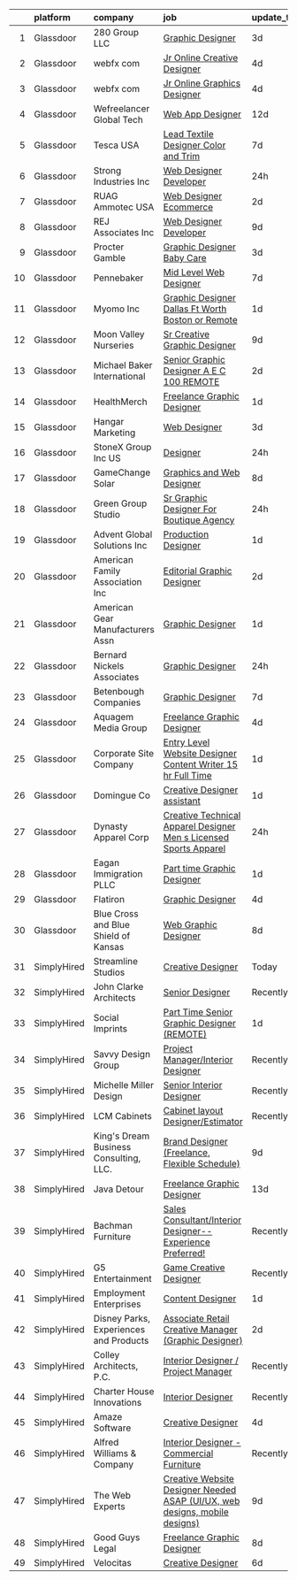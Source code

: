 

|    | platform    | company                                | job                                                                                                                                                                                                                                                                                                                                                                                                                                                                                                                                                                                                                                                                                                                                                                                                                                                                                                                                                     | update_time   | location             |
|---:|:------------|:---------------------------------------|:--------------------------------------------------------------------------------------------------------------------------------------------------------------------------------------------------------------------------------------------------------------------------------------------------------------------------------------------------------------------------------------------------------------------------------------------------------------------------------------------------------------------------------------------------------------------------------------------------------------------------------------------------------------------------------------------------------------------------------------------------------------------------------------------------------------------------------------------------------------------------------------------------------------------------------------------------------|:--------------|:---------------------|
|  1 | Glassdoor   | 280 Group LLC                          | [Graphic Designer](https://www.glassdoor.com/partner/jobListing.htm?pos=115&ao=1110586&s=58&guid=0000018205c39f8daa9147b6ef386b86&src=GD_JOB_AD&t=SR&vt=w&ea=1&cs=1_827c38fd&cb=1657954083150&jobListingId=1008000486432&cpc=AC285F3A3ECA6BB0&jrtk=3-0-1g82s77uoi9ho801-1g82s77v6imbe800-8e0ca34653e8e05b--6NYlbfkN0A96WIVUs5SSd1e5sdPWOjBiMJz3fk-GTbl_X95fEr7N7_O7gG7yYqATSY5E6jF4LOAu-d1G5vqmQK5-aVG4tOej9c_eEuMuqH8C1GeeNW2KtJSJ31b6MoFFw5KM710vWFGSjvXW7I3OG-OwT4mnPnLIfvWCjlnumDR2ayBGhUSESBLxX0cWl5Bz0cpK3t8G0UGLbCDOgUVa0lR1KJEDctfbjs1fTQINtGOW0V3CLgnzg6ogdSQQhjYzODrOUhXbfflumtSta1LetdDqQoW4OWoXSRWjRjrA-ZhCLqeyfcIU3dLE-2gYvV7QuRfR4OCRDNQef3umlfjPZpN-rII1j_CB80VQwGiepslxzM7nWyCqaEd6VzLtpIFcvctEjm-upGizeh7Sly0FOOAIKR22toBRlHmoXnNaSC-KrcigeM0OKS9LVkjr3LcVPNVVtiwFN6nXZyfN_NUQubjvSRErh2H6VTErerKoCMuhrT6YAcuzSG9Qn4UNxh8SJFIS35w324%3D)                                                                                               | 3d            | Remote               |
|  2 | Glassdoor   | webfx com                              | [Jr  Online Creative Designer](https://www.glassdoor.com/partner/jobListing.htm?pos=101&ao=1110586&s=58&guid=0000018205c39f8daa9147b6ef386b86&src=GD_JOB_AD&t=SR&vt=w&ea=1&cs=1_19c3882a&cb=1657954083145&jobListingId=1007998523752&cpc=496C5EE6B32F83EE&jrtk=3-0-1g82s77uoi9ho801-1g82s77v6imbe800-e3a07e991e3ec309--6NYlbfkN0AA3uNcJ0aeXBAdVd1dUlJvZjHaUXbbC2QUFGJChoFW7xEU327m6es56oflZv-QfBizUJg4GGt5ywcxHip9vEFmnpvEvc6sXWg7ijt1_lVPhx0CSekweNqP21eod5xNQSR5Fy2hfkrfXdJbI2o6SRZK7DOllkYUDO-mEILuesP9HP5zjy-6AZOLt2uK8ykhXyq1gTTd6wznmnkOiIRJd_ZZzfxzDj6-jT7K3GqxnLS6LzeegJn2e1tXPQiGUMoZxVP7ZJAry9u73B8sTC_OIunD9ihCwc9jmV7ApHn_zVP77JF13TfGBkKxfK0NPpPKaeW4I4Cr3Ikzah793zPUeg9WZmEkqOPfUTJIMkDEacAiJxkznaS5UvbUkCCeFQ4DEe8idG8DrBh8zFKogY-eZdbzrFuWeCbFVr0wkvzvlsMfBSW8e0tq6g8QZRZ6Ouhnk_oAING-fmEqLJEUE7FXQxdhz6cYg50VkBN3DuylUdhgonj6f3-S6q6_H8IR0QdEBnVuBGBCPeG_QtZ6R-A3TKg65B8s2gkVxMmyhHVK6PtD9CZrqCu1_BKgvkb1tL9Y0MU%3D)                   | 4d            | Harrisburg, PA       |
|  3 | Glassdoor   | webfx com                              | [Jr  Online Graphics Designer](https://www.glassdoor.com/partner/jobListing.htm?pos=105&ao=1110586&s=58&guid=0000018205c39f8daa9147b6ef386b86&src=GD_JOB_AD&t=SR&vt=w&ea=1&cs=1_1cae3120&cb=1657954083146&jobListingId=1007998523717&cpc=8E078B77C4668316&jrtk=3-0-1g82s77uoi9ho801-1g82s77v6imbe800-0814fcec81fa4ea1--6NYlbfkN0AA3uNcJ0aeXBAdVd1dUlJvZjHaUXbbC2QUFGJChoFW7xEU327m6es5fnmO4XFfQsEu0t33VvESdO8PaW8SAy26Pndec7TLQ0Xpn4lGQ1vX3YGcQutr7TKeJAkCB5X3vytUXP8x_-f9hEaRnBL523v01wQ2XPa7v4VBJvjftgSNU2DwBtazpZhOR3XG4_W4jVcCJaYOKyn7pwcibTlDoHHmbGGZUh_C9XyX2Ox5WATI_356xvdF4gvBYQH9PvmqdxY-CunJQ5ImDwTEw_TE7Bc_DrkUMHfD5VuafPbULLRkV_Q4hdaVEqOVllOGBNCzLM0NiiAo5T11qAWNdyJ0Gethw0AbXJPwFLQbo6fOaWT5jM1xUaENGJscPi-OLZteBPl0B9vrHSdBO8NLbLb8DlboWPr7y5cZTNT9-c_aLJwXaQkAldagvvNafN-GePq3RfNKrGRPKPDbTSXquH4jJ1M1J3ThfActMtGHrqo2249fSEaEI_Mzsx3KZjK19u0x_iGMf9gDzWrWPm6UKHO86OWAkiPZVZxJ5NiOQ-vGmJex33Wy2lBs29kPMPF2YZ2UeUT_V8C4Yt87gzCijDhbV3Mf) | 4d            | Harrisburg, PA       |
|  4 | Glassdoor   | Wefreelancer Global Tech               | [Web   App Designer](https://www.glassdoor.com/partner/jobListing.htm?pos=106&ao=1110586&s=58&guid=0000018205c39f8daa9147b6ef386b86&src=GD_JOB_AD&t=SR&vt=w&ea=1&cs=1_c19aab8b&cb=1657954083146&jobListingId=1007980533562&cpc=B42C42E9FBA82E78&jrtk=3-0-1g82s77uoi9ho801-1g82s77v6imbe800-33243a00776a36d6--6NYlbfkN0DsBOlmEAMqZtav1V1WKZO3RUElpafjggtWvxyDQ3xFSi-VzB5KdbXi00XozCPPZlE9w161gQzwwKzmw03-iVSWCDUOySNRafoAxFejezVHq8Ub6kwWgiSAM1E2WBWtnusNIP1sS2ufL3XYo1FZlZQWD8Cx0T97VEJGD7lwdy0bO7U6-WrWvJeUDBSD22uK42sD9edar9a6oAXUl0qtzGz2RJN5GkhDIQ_gz73SvHpRYqSUfKYWHr5nFw06Pi4xm4isgpRbL5MxCQUpDB1fsmb6AyyLhyZ9ZZs0OAKetBMjDLWRYxVAgpO7cG2Cvv-ei3fGTJPN3zryxSw86DQRitmX4Yvb7H7qaMJNWEEZIgbRJ7CB0f-TjlzXC26RzJ8NfcjoZlDd51Zy3qScTFTLkHz_kfPcs86poxEmo28-Rpwp74s-2sOjePSdz65ANtfDOycVUKdNJifyVfyhaXcgd7Qp-ROmWGpoleF7FtbFTrV0p6WZFxXvENwU9Bpp6BdDhDg%3D)                                                                                             | 12d           | Boca Raton, FL       |
|  5 | Glassdoor   | Tesca USA                              | [Lead Textile Designer  Color and Trim ](https://www.glassdoor.com/partner/jobListing.htm?pos=123&ao=1110586&s=58&guid=0000018205c39f8daa9147b6ef386b86&src=GD_JOB_AD&t=SR&vt=w&ea=1&cs=1_34a422c7&cb=1657954083150&jobListingId=1007992912128&cpc=BA15C3E50D27FFE8&jrtk=3-0-1g82s77uoi9ho801-1g82s77v6imbe800-da6c92eed3fa692a--6NYlbfkN0BK9GXDcakwdiqmeo8o-2GvkYnmPkq7xevAHdeF_847qkpPJo8-WyfG_zt1KMB_vnz6CIqfMNCm431vNveTLGP4acbnmSQIHNk-A_0ET0F2lF_Nt_iySGPRTEsRFCQ6gxnZA6gH-kn_2mwCCsPGoMxDXRnRrm72IocYhzRxGx4HACx_nvHU6iyMfuUjDGSYJrx8EP_OXtNhJIUJrBWe-Lq3vmWk50t7szd57nVQan3-dQVGnh5O0Fx9LnISGPI2NZ3UcNKGh3nPis0T89T8qXKKtxx9yPja_iL7u0r-ORGXODZZQMQrxRMuzYr7CcKqe-6P_EoxKRfHxahA0ck0gSrITpZWIXcEtzm0_dzm5dAZBDkMQLs9PpuiMfPTN1fw7ir_3xhG2CV_ID0U4iEF6YC4iqbCDq9XYipILi8C8Ghl-OkTWY7F8-lfySltURHvc25sSHK4ELMTpTvcEUFwqdDrDx1zV0JTQcpzwiE3v0rkUg%3D%3D)                                                                                           | 7d            | Rochester Hills, MI  |
|  6 | Glassdoor   | Strong Industries Inc                  | [Web Designer Developer](https://www.glassdoor.com/partner/jobListing.htm?pos=119&ao=1110586&s=58&guid=0000018205c39f8daa9147b6ef386b86&src=GD_JOB_AD&t=SR&vt=w&ea=1&cs=1_1d1ac861&cb=1657954083150&jobListingId=1008007901691&cpc=21001CD36CB5FE0E&jrtk=3-0-1g82s77uoi9ho801-1g82s77v6imbe800-4f92cc2faa6ace89--6NYlbfkN0AaAh-T7aBUNEyWZAMeJioHp9n-56TjfRd1exjU7yaUmSUR1AdsK2zYMyM_gote3a86ng6VCn9OTRgQq_1npgN3lEIkYsJV1g4yzIIkNfoHc4UJx4kgA4USL7bhSlncZJiBMvSZNphLigjGG9un9xYqaG7bYb_YkKSKPKm8cRkI9FKZOaab3Dk2NV5uVybuhUk5Nsd0NhSV6QzrgWAG37-SIYZzKEWpujzbzw7RYrfyR969MxSzGQgdeFH-hPfbfgY1mmGyupaI8pXwuw4W-NeWP3D-gtBmgVPa9Vq5HlZA3yCZjqWDuuIjZFGMygNGXvfw2r_2-3CAZ1aHeqKhdVUe6nh8l_DFqqzZY7u-SJVXv2cc-9TubvPamvEf64FDOTcySQGxFu2Sr7jCYQDtUAVYzc-qgicp8_mWwCOzLSem7lxucYycu72z-ygxq1iAuihRnqLnn-Jiq8grM-JDjqwXxS36XWSCvKdDBeWgOdY6bkGIfR9upV-_T7pRPTGeq92xaXydpUKjKw%3D%3D)                                                                           | 24h           | Northumberland, PA   |
|  7 | Glassdoor   | RUAG Ammotec USA                       | [Web Designer Ecommerce](https://www.glassdoor.com/partner/jobListing.htm?pos=110&ao=1110586&s=58&guid=0000018205c39f8daa9147b6ef386b86&src=GD_JOB_AD&t=SR&vt=w&ea=1&cs=1_f7bd1829&cb=1657954083148&jobListingId=1008002651557&cpc=41F4513DE90102B9&jrtk=3-0-1g82s77uoi9ho801-1g82s77v6imbe800-01d9f1ea41282b64--6NYlbfkN0DukAwDndutArnS8OT3znlJ-TW2KpK_7rZjO0LfXc6UVNm4ZqwCg7K14uWqL3E5fFowBU04mek399JTFlBWkYIBr5xrBij-_k7suzRmvHZBEdhDwBNvGI4DdmArLHvz17sRNH1lDatzOzjCcoGv0Kw5218OxSxWMpJr8qtiNpnDEz6cWqZ67RW3t5u_atGzAXMywA-ZEBd1UfsrKYYyRMLy9QFiCIND4tETBKOxvhjuatelBQGBX5u3KGr7bZCH30TKj4Np4ZRgiCW7uzkztXphCXswKISUogXjgYisNkZhVbQKDLQLr_8TiuCfuEO3WWTryzyn_zFqKPbjiAHNXKz4sLQi-TtF7HmWtFcyU7yR3EbGovf7_XYptQ5L2Ba-_XKf1kk0WpBA6VM9RMetgu7ERS-bOfIG32DP8uM1m1h1NCc2l0puFyLBoOmnz3AfmzXGoN_0RfB1Q2D2VPQYVTXUAEvQDtxARtNWNd_2E3b3fkym0VP0CAtsTRMCIRIiUMz1sdPA9gh5eg%3D%3D)                                                                           | 2d            | Savannah, GA         |
|  8 | Glassdoor   | REJ   Associates  Inc                  | [Web Designer Developer](https://www.glassdoor.com/partner/jobListing.htm?pos=107&ao=1110586&s=58&guid=0000018205c39f8daa9147b6ef386b86&src=GD_JOB_AD&t=SR&vt=w&ea=1&cs=1_eb1ca413&cb=1657954083147&jobListingId=1007988000128&cpc=88825F42635DFB7C&jrtk=3-0-1g82s77uoi9ho801-1g82s77v6imbe800-052e4508faa82851--6NYlbfkN0AF_bfm7gzr-f4HtFIOaurJ6VoJjpjfwwjpbPTStdJTja__rm5RFnvmIqP4IgP5Pe_UU-mMrW9psE_3WYuQ8Ej17TjZ_ZnA4Ef1kqQtaP5Yhw0aYQ7OXMBUsZ5R6ikwFO_ZxKqfT8jnjqHckvi7M8tWk6QVmuJpZbrDpHBnb4jmRTPIj_Jz4SB2BrQw7CZHbPj3XRpARFDEnpfHKaQKqYxllPo-VHVVJ8OaT5WogOUavCXShY9fLgTmuhRK-gCeEx_Y4ND4QjgQkMkrD2hZsVD_v72M8on7UzR_5YLN95hr-5g-rMP5rCbKOB92gSjVXFSo3wp_ET39fncXr3x_OE1NAepWGOuFBOGYr-EzNM7C7TsVR3ZIWzb5HL-roz6Hfsh43hYofiyOdJm7hLeru8QoSRvFRIlCJfmTT96iVprgqc7jufkayEVTqsshrXL42CqvskPA_2VLKXVoVRpCm2wlUBTD1X_eDGoYql32v4IvumaAJeWfUG5piFsHSpXB20c%3D)                                                                                         | 9d            | Fort Meade, MD       |
|  9 | Glassdoor   | Procter   Gamble                       | [Graphic Designer   Baby Care](https://www.glassdoor.com/partner/jobListing.htm?pos=129&ao=1110586&s=58&guid=0000018205c39f8daa9147b6ef386b86&src=GD_JOB_AD&t=SR&vt=w&cs=1_11434065&cb=1657954083151&jobListingId=1007999872401&cpc=18C9CE28155C17C5&jrtk=3-0-1g82s77uoi9ho801-1g82s77v6imbe800-5f90544a953fee94--6NYlbfkN0B33zOFN8GLzgQsRxgvJtNYlcIUZ-r8_DOeeUSief12Qz55-o9dfT9UdE9sGCjMKqC_S2hf9v2i5E1YDgbxkLYuCwXFQpFHZDuULismFLY1BMfCMd-GYSNomb5Chz8T6iLNjj44dnBnObwwxx_WtCP97GMRLrbWct0Dzg9BRf2byaGzK27W9qZHKUtvkcwBscyXqzu6RJ7zkoEXosGJ6lUSWMjLx1CJBcjwJPA3qFs3SSdklj-8TNdpr42mhScZAAGsIlUW-QbSbFjPJYMRdBEHHjK6OuzJtoANwJv_4DB2kC1nG8CQaYZeFrFg8mlAEdFEzchCsIHGI6Ia9FT-4XbR5dX4bG147NGW5h_JlxLGG7x52ltJ4SGbwj5HC6bK3y6kkAElYhTUq4Swt_Gqn7DTlQHSWf0fGeb0VxFIgwDNqAaMVVJf56yr7pMSKdZ7-1M6qKrWWVV3N5eFqx0EQOulKKh8-RAGDcmsgW-jRXeXqUJPFPhu7WVRQ70s2uagi4-jiHzSegNvCQUNYslq4sjg82sWEiozmU8M9IbiTHmLaQ%3D%3D)                                          | 3d            | Cincinnati, OH       |
| 10 | Glassdoor   | Pennebaker                             | [Mid Level Web Designer](https://www.glassdoor.com/partner/jobListing.htm?pos=124&ao=1110586&s=58&guid=0000018205c39f8daa9147b6ef386b86&src=GD_JOB_AD&t=SR&vt=w&ea=1&cs=1_5f143d99&cb=1657954083150&jobListingId=1007992914380&cpc=C4A69CCDBB3B9599&jrtk=3-0-1g82s77uoi9ho801-1g82s77v6imbe800-09f7b357db24a266--6NYlbfkN0BqUN6ztqptJ5eG394UO-ZfSRZGZkbpPm3u73UixmBvBI1Y1JxWCCSi4WD6T2NB-2gugfCPeo8ZQOUqAEtz66ZCnIC6U5F0XJKr1Jox5VrclONP9b6iMFBTOy58yKslxi4PmsPGdNOFX2yyjFl7ZGxSjiZNk-UbmLbgopj7iYK_0fPO0KhQH2T9X9_seLYZZxRHO_C1cBurMs8CEOQVK15XN7jB9-EUcuovReJfu5P-x7HTLIiMc18npzNHvbnkv8gNpaEtwbGYppQVNlQWyjsCmSED0jUkcMatb7m5TU4WLJCp-NOhEW2WVp_ztWnvYJ9X0i3iyDPD7jn2fj09xnggwd2FVn232eZMXDe5nzBUoArTaK7q8VcXniQO9Z8jzfDkyXa1H6STdo5p8r1PX2G3ULgOLYpwcNdx-ixUuh5sDOrIQTtiV2Qjw-cf4T30ar86L3xBUAVfARaaiyRN8CfEHGQq518MdIZ4XotPRF8K8MVXHJyua6p7)                                                                                                       | 7d            | Remote               |
| 11 | Glassdoor   | Myomo  Inc                             | [Graphic Designer   Dallas Ft Worth  Boston  or Remote](https://www.glassdoor.com/partner/jobListing.htm?pos=118&ao=1110586&s=58&guid=0000018205c39f8daa9147b6ef386b86&src=GD_JOB_AD&t=SR&vt=w&ea=1&cs=1_a82f6bf6&cb=1657954083150&jobListingId=1008005454851&cpc=ACAF1607C5C1E404&jrtk=3-0-1g82s77uoi9ho801-1g82s77v6imbe800-983e01802808c1eb--6NYlbfkN0DLpEccmgxn7yAIA1NLQdtOZWhQNSCsTyPjBFcOKIxK-lsLcWVfFK1KO99ZsibNpQR7ehHrFv0-0J-oj91QnAitdhELxe1rHRhbkGkPJgKTIFMaUqFwTyhGO8XKuyA-3jxHsCu_f7t2nLuGZZTIOIjhavVXZdcZhxsqFmJqHDzyO2SxqIrUMfWj2lxXMPHMqfG8FfUxJUfN6hoyl7SF_N7DKNTdJBehiiG2cDYX2mgMgjtDJS2hxwXFWNDCPX0mAmz-0MhVyztgB9o1ClIK-n45EavvDQHq7gQRZ7dKwkPuQJlIoGG7POnhfoSwlw089dDGzqrmjDVVLjaiNryJXlUkfKQN6tVRnQ0qBEBqr1cld_7YtLITwAB246VPH55AuivABVcrHBOumnnFiUMPclYZ94KBWNEqmUPDqjM32VQnr6mY8JeopPCSezraq30ACkxYjDCBTFzK8XhODnY1a-PhBcfn0jYc4roW1MFXlh79WXht3s5Rba9b4W6BznYAQY34oPgNx-Xurw%3D%3D)                                            | 1d            | United States        |
| 12 | Glassdoor   | Moon Valley Nurseries                  | [Sr  Creative Graphic Designer](https://www.glassdoor.com/partner/jobListing.htm?pos=104&ao=1110586&s=58&guid=0000018205c39f8daa9147b6ef386b86&src=GD_JOB_AD&t=SR&vt=w&ea=1&cs=1_553cc4be&cb=1657954083145&jobListingId=1007987586374&cpc=235F38378B0CF412&jrtk=3-0-1g82s77uoi9ho801-1g82s77v6imbe800-2dc8b1d91e759f31--6NYlbfkN0CtYVjMIh5haAAiJ9gOyIueHAJ7ifDipeAmUsIwS91L00T9yPHEV-4ryS8uDvFbiFhYj1v6lxMLSY7PZOCO0MrMz3iTwxexNbaphAbaDXZO5fHYbEtv-UGMBItqODB3n2k7RaCx5Nql62VwAXgZsj7B0aB8z1MnQ4WQwzOwrYBW7dNPiIRuztUGl9bTwUvOQuLSKoz84Jgp5fNW9xrlXGg212AeGWiqOswtkvX53KcokdHZS4tzB_SJ0o_DnVWZ5M9f74-cKRUo9mKURLbfj0A_yFITyA40Q4e9P3qNo9mc1joGDXN6mYg1R5-BUWTwnCpP-8oocbXEnrHXLmEp_mAV0p98akYE6Ib0erT7She0Oc_qqeGsam2XaZyV6gzxu1QBKAHgEt2jgmq_VYz5Mzus8pPK5UsfBzsbM2nNVOFpHJhIg66odFf8u6OmL4Rgt0JxMrVXNeCy8BHq_0kwmE9W-aMM_OeeB7FRdZ-7sDnupjQMIknd8HHtp5dnuZY-_3gMBjOAQYv3m6_ZmjUbaChT)                                                                | 9d            | Scottsdale, AZ       |
| 13 | Glassdoor   | Michael Baker International            | [Senior Graphic Designer   A E C   100  REMOTE](https://www.glassdoor.com/partner/jobListing.htm?pos=109&ao=1110586&s=58&guid=0000018205c39f8daa9147b6ef386b86&src=GD_JOB_AD&t=SR&vt=w&cs=1_8b9f085b&cb=1657954083147&jobListingId=1008003647290&cpc=444700D72F2ECBCE&jrtk=3-0-1g82s77uoi9ho801-1g82s77v6imbe800-fe1c8db2364e4908--6NYlbfkN0Bw6-PCJRpRXGAWvRKjRGO12LLkIPLF8Mel29qcmNmjc051Zg1Fu4MVlztxQQQgvSO0mu882ydATROMRq3nK6p594UDNxCN2h3MVWR62BZ1eKVqsk8te5xY6a_fqJprPSnWNCe80mmwmlxLAE5fLxpkG5L1f4qFXUWS4f86M4Q0prx84fk_myUugJ4I6xLog3qamXf_aHkpXYqsWwjn_aDdUhKo6TRUQSav5iejudwGhuDmQz3JIbEDYtXPJaWFZ9NQI-d8WUFpl6PPVbImlXmX_sCsRkzxoBBeaWmBc1_i3YzwSNBgjhnbN9TwC7shK41XAcigLXV6OXhIiW__sLKKb7A9rEtXKpr8Y3ydS-8q5Uon8G0YWcV-Xgrhtj49udft_FYY7hJDfdQJlup2SFAC19I1GkrT4M0sK1NOqVC0aXsYLKqFLc5M292cc22ZKQTHYAHNkIDmEkL3WImQJaDK_WJMPtkZ662WjsHve3ZbjSOSBPFYfBGsaXu3cDeHPWdqMJpIAORbDS7cAcW1Vvf1)                                                     | 2d            | Los Angeles, CA      |
| 14 | Glassdoor   | HealthMerch                            | [Freelance Graphic Designer](https://www.glassdoor.com/partner/jobListing.htm?pos=125&ao=1110586&s=58&guid=0000018205c39f8daa9147b6ef386b86&src=GD_JOB_AD&t=SR&vt=w&ea=1&cs=1_6240439b&cb=1657954083150&jobListingId=1008005751463&cpc=B076152010A3B66C&jrtk=3-0-1g82s77uoi9ho801-1g82s77v6imbe800-d04551f9b2678583--6NYlbfkN0CJfBDSEeEc7eUnd5rVrn_aucFjVrvzgr_Il_-mepVEc-BLHCDOq-mgCmeFXAeYHsF02brgSvziQCU-GFCF8qBdIgZ04X2e8CQON-LG0-R62OPXwxprqx22bF7M5wxVJHq92As2CIT941S1gZZvlDWFP2MWM1HNHby7FZViwuXuOIwvH4DhgIfXsCY_sHGqok4aEbLJ6cTyOpRQ8Y_O5TyBPVS2v_Q3M881lGzlnqu98ubzR2bV2DCiuvIwTQ9oCzVyBbpY21GPObK-fqBoGgzByD_C-TQ52hnr9tiuQyncYyNo4Ln5LzbUNA9ORKQEruxTyfVPG6Y7W9Nv2pzEmcDVBwsUgbSVeZD1lGnA820c1wziU0J_7yxFJgF2PRDkIhW2rbofkoF4gVyjOHirHfHBexCfJ46gcv42gXW-w9mJtqE-jLl83bAXPBGB0k0RXv86OQTRE5Q1tHUsE4VkTOkN6LoU_pqfEwC80P03gZUB_gbKGP2Aa2ciMhRSwLngFm1KTTmSVh5nqQ%3D%3D)                                                                       | 1d            | Miami, FL            |
| 15 | Glassdoor   | Hangar Marketing                       | [Web Designer](https://www.glassdoor.com/partner/jobListing.htm?pos=120&ao=1110586&s=58&guid=0000018205c39f8daa9147b6ef386b86&src=GD_JOB_AD&t=SR&vt=w&ea=1&cs=1_b6d8dab2&cb=1657954083150&jobListingId=1008000529594&cpc=983919718F9DC6F6&jrtk=3-0-1g82s77uoi9ho801-1g82s77v6imbe800-2b536c54c4ef2d0f--6NYlbfkN0D5EoDI19pzLD_ZoAvoqM1-O9qeTV9KvYbDAr1-bMzVcZcpAIqXFAz3kPbsRewxLBBsDQ_d4wFTY-ULnWcFU11udSMRHafz9z25aDk0YGACLKgxgNK5k6c2iELbEoup8gQVG7MigJBn5Q2CNZiZVCrBiSO1r7YiF3TCEzFee_uAa7ovQZwkB47r-Xnh3qk8awdwdeTulUzhIN9VGobEH-pcPfqr2W0napFNnLaQYpI9N6eqJAhl4zVZWBWMQ85kHSs45ZVWLbl52E8MAk-2KHdRHLItbdSpoSEqc_xdTd22FWsH9gr6RBxO8UTX3gGy7YRu_Ks-GRtFic8v-eUAmWrxlQ9s1J3lJQicts2OJ8n9HodifZ8U7XCmDjSsu3H-evyvYhSEg0s0FvOPMlxXIJ65fBMR04aucniMSDCGNuQbyRkPy3lPbIh6XqwjZ6tvSPCC_FvBH_r4nibKXZ0S00vsiakmBdGu0EPoalgqPBXcKORq0vh6Vqib1OpIsDZg1S-34-DOgpiixw%3D%3D)                                                                                     | 3d            | Rexburg, ID          |
| 16 | Glassdoor   | StoneX Group Inc  US                   | [Designer](https://www.glassdoor.com/partner/jobListing.htm?pos=102&ao=1110586&s=58&guid=0000018205c39f8daa9147b6ef386b86&src=GD_JOB_AD&t=SR&vt=w&cs=1_2d6cc986&cb=1657954083144&jobListingId=1008007366621&cpc=4A43B94DDEA77FFA&jrtk=3-0-1g82s77uoi9ho801-1g82s77v6imbe800-4778e83600432297--6NYlbfkN0BqEd8mKcsxVSLwRidLi-ap7Ff7gFSDy4wIMcyIZERRBLJc4cm9vnSAREG_ITkUyw4gIWKx3so3sV3Y0LRcEcFoy-qx_bS4PxiriGBubHgJdB5tV-ra3STuRoZPKS-tofg6NxPSfU4Dmm6xPiBHgtHW1WBRojqP-VSjvwjf5BEKlz6PDbhnTLBmc8iIcuTA-kEJ_h9n2HHLLI9s3GqTveXW6vrz-TKzDUFpNkGKWJlwSHxOrWAFDT6leZOjrCfxGO_nqVaW2lkHcjFLZEkknCZ_a4e8vtJc5ncU0AssvliepkpdVpTCoAoZ6nphWfU9vLVgw-vHhZuLHK3NYvi8gPPZnMMRB2RnfPOJVjKX0oCdEkR9KKauDMPAmiHDZqAUD_MR3-GoWjMEvUgauZpnxvuySfUQSNgx-z7GhJKSrgnNC3zFwqaro2sUrC8dW17JeGD6ADnO0EWB8gKMvsffQcYKOW7awXtHRKQU0DflerZi-vm3gNhXP58NKW1yfbmzKL4djUf-EvOlE9c8lmXPC797SDYpF7ZVBCfK9sg6Kdf_IwYHLiEVWB4T)                                                          | 24h           | Chicago, IL          |
| 17 | Glassdoor   | GameChange Solar                       | [Graphics and Web Designer](https://www.glassdoor.com/partner/jobListing.htm?pos=111&ao=1110586&s=58&guid=0000018205c39f8daa9147b6ef386b86&src=GD_JOB_AD&t=SR&vt=w&ea=1&cs=1_5c1abcd4&cb=1657954083149&jobListingId=1007990681350&cpc=F0881FB4B112A732&jrtk=3-0-1g82s77uoi9ho801-1g82s77v6imbe800-9983406cb0643b9b--6NYlbfkN0BTJox9T0RVcWXuc37ehD2a8K-kNOhGNBPXZWuCpHBsPxvjSD4qteuyfH5Qka1XOM6JaHDnloMeA5z6pxA3S4uo25a8UKKa__uVKB--w-dMIsw2Py1B_WMidrSmhAR1ep7lbF-PaxbaWAhvssVfbB4ucwEMYiQeXBClOWCZmryXodMYxd2BS6C1SND2r89UYwAWQh2g0XUzo82akpExWoGNKEiWoP_YSHQ5qSthRzfclMzWgeLmCHlAYZYRtnuS_4P79qtX2bdUqYXtAucJVot0n3sq8okfasVesDWGRH6ltVZNsNxlQheL5uxO-SQk2FdMODdqMrH4ltbARSoYEBiiBvlMczfYseupRFA8vCDnoR08-gJa0wFuW7miVrgs2RILIF4ikqCljRiiOn0Z4foaF8ryyOvKqarEP3uSrDqo_LEw5zlu_PSTDznWZ9QBTeTos_7V2m5813YDCdzaCNn9VjUeIoTX7n5W-GEbzDQ1s361qxkzB-FMjnemZ8zMtxWck8Chv9eDQA%3D%3D)                                                                        | 8d            | Norwalk, CT          |
| 18 | Glassdoor   | Green Group Studio                     | [Sr  Graphic Designer For Boutique Agency](https://www.glassdoor.com/partner/jobListing.htm?pos=117&ao=1110586&s=58&guid=0000018205c39f8daa9147b6ef386b86&src=GD_JOB_AD&t=SR&vt=w&ea=1&cs=1_4438dee7&cb=1657954083150&jobListingId=1008008110673&cpc=BAB9AA3F436D8911&jrtk=3-0-1g82s77uoi9ho801-1g82s77v6imbe800-c667422f7bad1140--6NYlbfkN0BAn-qYV6DcxkqMoWPw6QtAfO03ZKaOhKTFmMTi6iELH5MNQzM3Ua1fm2pvrqlQzXEduxJrYbSb4ZJETfqTQN-X8ShVH9YtSURQnFaKC3QbuAhMIxKErALw3bXpTCvRugsifP9PGsZVNab31FwcMLYh_0STKcnNYLEzUL1nsTEz_Nl02M2reHSwj6KQBTsndNhPwZG51kEIhA88XQBYo264kukwhF1B-Zp7PybEmj47YLDssFVg56MVMgrTp5jENtQ80tikAKl31pX_i2b0X9KXHQVWCRX3bKOi_tsSvkHSsOdZGYxf-nl9fa3IHttbx8n2DHbkGfUxjMCmI3jgp0gh1Lk0GmLYCXDzV6O1sX5uCNxWGgkirvnNMf2FALm992qweKfONwZIhGuaDaSEW4Q_Tdyo6Pv2m4r_NZhqUoBHWAoXqhDs3xXE69cIUJ2FSAv-h1V1qMMjUONjUudESZD0CYfRSWrk7OQq4smCYkLQ-WsqYXoIcxFMgD6Jcrx9sEA%3D)                                                                       | 24h           | Remote               |
| 19 | Glassdoor   | Advent Global Solutions  Inc           | [Production Designer](https://www.glassdoor.com/partner/jobListing.htm?pos=116&ao=1110586&s=58&guid=0000018205c39f8daa9147b6ef386b86&src=GD_JOB_AD&t=SR&vt=w&ea=1&cs=1_c65b068d&cb=1657954083150&jobListingId=1008006055441&cpc=AC285F3A3ECA6BB0&jrtk=3-0-1g82s77uoi9ho801-1g82s77v6imbe800-61901665e7fa4d7c--6NYlbfkN0DIpdLJUpemWGeGK9aGkL8A97q7wooQJ2aAkTmG5zU8UI_WTracIWZHwrSN7ZMSmN6edLzs65ZGUUGmA5MQP4FEfG2vUYmBYXg1-9TaUFVVQvAxyCY1f3YU7tUtaLgSaxUeP4svd2V2Vnzm9jPH-oRcWZXd0wLP5S2KJ_ur2UV4PabBSgtGwrzVfDSm0S4A6ol2fgZu3mS98wIEsH3Qndb0xPY8PDpPWQBaVq6sLz7lo4A1e9LZCuflpr1ZeSAsNi-6jwdCTMh72dI0XASYeRQCh593nvANBphXholQfwnHO0XLmNrLI5MtG52UGn-3Rb-MZTsJkKT0f-meaOTe5IZUoitbGZxqJkueV0A5fxkWa1QhdxE9ASC_Xr59cgSvWvpeT1XvkL4AFOOGrg1NhksKzri4kokgATltgnnlqlAyejpofby6tXYglZjgwoNJa2VhVnnvRbsjn9VKqw3jNxwF3886zIOh_2InqvWHYNCZ6mY43e5B28vLeAJWWsHCh4U%3D)                                                                                            | 1d            | Austin, TX           |
| 20 | Glassdoor   | American Family Association  Inc       | [Editorial Graphic Designer](https://www.glassdoor.com/partner/jobListing.htm?pos=127&ao=1110586&s=58&guid=0000018205c39f8daa9147b6ef386b86&src=GD_JOB_AD&t=SR&vt=w&ea=1&cs=1_2ce42868&cb=1657954083151&jobListingId=1008002777196&cpc=1120CD366D53BFD9&jrtk=3-0-1g82s77uoi9ho801-1g82s77v6imbe800-95685df83a1c4b14--6NYlbfkN0D_KRozbKJx95I3LRYgbj09bqBDFeyQG4s8tCOB31p2DOShtuUacy9WMweZvEQrzGJ3lgdpPf4xbPKpWM8ZL63OESU4RNIWvmO32Davqhmw-bZIVAc4Ue3HDY5gBAFc8OyzgouVdVN9wbasWD-RsF0Ij_xGYd4gDxVfzrbkmPAkhJXWE51dCxxuzXZYCJPWruIeZPf_iLDXJLrOWmRKt8Z_2OQEphGlWkNERtklzLolIfHL9sgLCq_AyAZPYXE3zdpWigNrfQWOy259-UyFULaQegjMIYakzLc8tk1WQcIoq-yfA4vs4c2fhkiIU131Xxb3GWdHnpNz63OAIuEZWAIqoe-9AmSba858X6GfViqKZIV7nVLkgp-eYuLCtKr8TK3rar6JxZYfdXwidNTridDY2G02kj4WIrGHmtzeGeq4pzIq7WlDRTGv12sGJ8yebRDm4vPwv1ln2--EvKYeM3e9mAl2I-3hgD2WZm47EnMe9Eoq0Y2hPqgDLDuNatuIVUM%3D)                                                                                     | 2d            | Tupelo, MS           |
| 21 | Glassdoor   | American Gear Manufacturers Assn       | [Graphic Designer](https://www.glassdoor.com/partner/jobListing.htm?pos=128&ao=1110586&s=58&guid=0000018205c39f8daa9147b6ef386b86&src=GD_JOB_AD&t=SR&vt=w&ea=1&cs=1_c9fbf0b3&cb=1657954083151&jobListingId=1008005359415&cpc=1160948BCBA38B5B&jrtk=3-0-1g82s77uoi9ho801-1g82s77v6imbe800-7e6666bedbe5527c--6NYlbfkN0DygFkbP1ACuiISjZnzkUKSydmzg9lsGeqXrB9uXLChk-M-84XLu-9lR5mlF_wm4BK6apvpG4NfWBacdyZQmwXHqIb3Wkg56j81cCCn8INgHpM8xwAyyddPldruS3kpINmqve8fHhbvTEmfpMG-pw1MZ6ZNnQzqwIwOK98mOUSZ467RCn-N56cht-ukOPoHchuLJe9gzghYiQSOVvf9WPPRbQMHNcoAzS3vpl8I_BaBD5BohcSKD1fAUyybe4aye9aEuEwMPmheq1cMNlPS8WMXJWzt3jqP6BZtXVchL4B48Y2La5qsyZymY7PbdV3sxmkp7_t_7znTs2hgea4w7hukrHUvUspPoDgF7gDphU72gJoN_G93BnkwSGhZ7jYjEiIdi-lYaG5rUWc1rZ_HBTT7JeR2zJeRcAGxFtRhuPnW7-fDprLjf12W-JYwzmkbYgpyA0uFO77lqsUCyyH4-T1y29FcHg50YsH-Yy3fOxkLDcaN6iGUwh1P5wOU0Q2C_wk%3D)                                                                                               | 1d            | Remote               |
| 22 | Glassdoor   | Bernard Nickels   Associates           | [Graphic Designer](https://www.glassdoor.com/partner/jobListing.htm?pos=114&ao=1110586&s=58&guid=0000018205c39f8daa9147b6ef386b86&src=GD_JOB_AD&t=SR&vt=w&ea=1&cs=1_9fe25400&cb=1657954083150&jobListingId=1008008161271&cpc=D7FE8E303655E3F3&jrtk=3-0-1g82s77uoi9ho801-1g82s77v6imbe800-a848ce7cce9449e1--6NYlbfkN0DY4ns7LGz0AyX4ZDmQav3t8ufl4iDy8D_rpyyPiB1-Iv7k7LgAlUNmuR11q-c-XXS7egaK1HyYmWOLBJAFfS-xHlY3SPI8uGaiI6ngOIukZ_yfHFnjobUJDfJsAc9fLv8dDFq0-o_cyNWk_djYFIkrLed4mqnvk8-_p76j5yFavNW-KdIywFiQSR04DdsT90RwHwfEuK1yhmNrDzmSzFESfBP5ACekzUpB5w4ZOUFj9bVALIWpswTp0wLXvacPjRA_3B7n8Ef-AHa2R2TpVzbzhZR9uRK-TCfNHrj6DiJAPJ_jwt4tF-87B8jziPAyVJQxdw_Ixv5JDwRl2iXBoW6TQIwTsJXprc2RQMDv9HZ_zv1b9co54pfyKySx8dT419QQd_FuSUJVMe61CpEnr49TGkyBdTb4Pmh-bUv20M81IXH3Q7dLVpd2fOQ-ERscpKJoDqTd2QvqDGkXXK-cf5iCXmwTeAdfy4rn-edr1TYindg0jV-UyVYwq_mpHeUSCctv-cOvUx_q-QfuRjaQOd8v)                                                                             | 24h           | New York, NY         |
| 23 | Glassdoor   | Betenbough Companies                   | [Graphic Designer](https://www.glassdoor.com/partner/jobListing.htm?pos=108&ao=1110586&s=58&guid=0000018205c39f8daa9147b6ef386b86&src=GD_JOB_AD&t=SR&vt=w&cs=1_f48c0f7c&cb=1657954083147&jobListingId=1007993718321&cpc=90FB925E786A2860&jrtk=3-0-1g82s77uoi9ho801-1g82s77v6imbe800-c0447f408f5489b1--6NYlbfkN0CCbOqLFAkE17MDkfB5QkeK_R8bo7qf9dndHNr_grrY-KMTiTk0LkNwzmaETp4VsfDYr4M9oXVqXDBha2ikLMyjhVa4J5BdCwUeRBiCXdZajwJE44h2o8-zO6Ot2-oAjG_FBPzmFU_a2OmXjkFKRoL5cIFZedZk8-KcueEfLLepFKIbW0c4W-ylCRB51SDR_RzP2UHMmRoTMSylNt7dYmtWy8oDpNFoZB-TozM0fUpB0rcApqq62LYm81lSWM6tSiVjdoz7Bc0tGsXnd4lJNKHa3vnui35UKFoUx1MbC_16YNUWF7q-mgjZ0H8MFPhvYe7Ijz9FIDEx0kUuE3uOTvdQuM47yNd2Y4ZYvL-6D-8p1wjCQyzlsWuRYdDC0JymVKzKqzXqYiFeXhIx6rgHfenuTZBcuOZhPeZ5e2eP0vJ8rzVAcpGRH8LZ-02mzmhEhAs%3D)                                                                                                                                                                    | 7d            | Lubbock, TX          |
| 24 | Glassdoor   | Aquagem Media Group                    | [Freelance Graphic Designer](https://www.glassdoor.com/partner/jobListing.htm?pos=122&ao=1110586&s=58&guid=0000018205c39f8daa9147b6ef386b86&src=GD_JOB_AD&t=SR&vt=w&ea=1&cs=1_b5404d21&cb=1657954083150&jobListingId=1007997764191&cpc=8795CF9063CD573D&jrtk=3-0-1g82s77uoi9ho801-1g82s77v6imbe800-4d2ebfee1366db9c--6NYlbfkN0B77_YC1ejH0LARr0gp97391Yy-TxGeqGyDyozsWtoFq9ZzXKVwNAMSh-0H-d8B6y-JMNg478dgS_EFxLQkcC0AR7XcPLpj2GLpx5-vSU0lZW1E1EjVYHQ7_aX-_DxG2gjY-MmmjSMVqG21zx0Or1c9fsnWdtnAVM0BvkcaXuyhDiOkSGcRDg_6oGk-XpsOGOIukofNUMxCuoBUtQDR7VtRSu3Msf5M3bsi6zuSB7tbHonwMTUVxtNG1RKS66uqjrysZM-XIA785vTwwa5T23W8ES5V_FMDbNkmUfo9r0CtoeLi_yZfSn3zsfId2ardZVpMThnHEmnae5N4TNFcZrxbVL8b5HCjYDkcpzmV_-FRheCPHYQncEdeHCI01g6RjOUYKQxQ7UfJRpLF5I805ChrErX_4UJuXAw-TEzJ-wjqOymjymZeDU7sN2LpMqPLwIY1ZbKJ1WL66W0i_T9WWbDMfwKKKwoaztj0O0PYnucbqohKFCx25UbB0ycTJpicpqc%3D)                                                                                     | 4d            | Remote               |
| 25 | Glassdoor   | Corporate Site Company                 | [Entry Level Website Designer   Content Writer    15 hr Full Time](https://www.glassdoor.com/partner/jobListing.htm?pos=112&ao=1110586&s=58&guid=0000018205c39f8daa9147b6ef386b86&src=GD_JOB_AD&t=SR&vt=w&ea=1&cs=1_f5e9f1ef&cb=1657954083149&jobListingId=1008005422187&cpc=34670CD602BE5E55&jrtk=3-0-1g82s77uoi9ho801-1g82s77v6imbe800-92be9d51df5272a2--6NYlbfkN0AeP6dUjUDB9_ebEcF2hELKmsUMVtDnSXhyPsB9H9xn6zkZG4aBC3_DKnjOE0DM6m0CWW-J6CIcx2zvDGDz7nXs1Tn_i37ZopexDdKGPN1ViO--3Bhm06Wx-NkSSRGfiuHLb7OyN8xA9F3RlPGBbLSC3Gq4Z1pag-r5TSCaRllGy55U5amaOr8mWfTHrEao9SCTLjFI67yuJB23VHuVvuwkEUQBaY9AGoRmvtJG7ifaBqMb6QueGolccStSpbwG1RhjWZPCUvMlITJ1ZQmhrpvdqhnMuTEjlw0RVKmJKztW0hxCYJeFPLmRFaAGWWF3iG952wF_5ax7bzjGTYWhGOb_RxhdeBFzPVKdpq67f8PRDYztcw1V_UOOPW3j9nzzD4iOLd9JzwxQxtfSBP49ZNeF4HjxS53Av-i5BsWu8IxCzqTsUd0YGP6ET2XF-snAamPTEDMsMnPygtaF43EAv7QnoMHOA0RTNBdO86drZSkIeyT9XuZ0RAP6LEefAHZ49toqm-ImmMOCBg%3D%3D)                                 | 1d            | Raleigh, NC          |
| 26 | Glassdoor   | Domingue   Co                          | [Creative Designer assistant](https://www.glassdoor.com/partner/jobListing.htm?pos=113&ao=1110586&s=58&guid=0000018205c39f8daa9147b6ef386b86&src=GD_JOB_AD&t=SR&vt=w&ea=1&cs=1_23d217ed&cb=1657954083150&jobListingId=1008005881761&cpc=AF770993EC679D41&jrtk=3-0-1g82s77uoi9ho801-1g82s77v6imbe800-e736f112d72b0f08--6NYlbfkN0ATuzukLZvOA7Cxi5gGVTPK8s05ijijAIGQnHXs5Od0X0goQyMYXdNJaDpYGljXfCeBlkRhDPz_bDQ-WDEfr9ZvCchokrwwMR990jJf7u1a0Cpqxk57UTvwSDR943U2FNpcB_R1S8OhyvoSpLvQ2Dfwq_qymA11ZzDVF6mcFkdNthqWsoZysGeJfMEB36obGudHpbsuuPjjgiKwIXpjDQnk5IgBuv3TxdvntyGWoN_DWl2T8zQ0pv8sZXPWpugXFRjiUW0r144EN1kc7rG9uyLe7pv6CRi59msE0tNxJdRKYTCYPrLNZz-R6RqEfhZRNoe25I2tHpHk5Gz2GmzEpqfjdftufzD6vGsmXk_7DoyhKxzLFRr9jitBPDpKBVXHitbFI57kp359aW6KnOiStYBFQQbIbjocvin1E04_33Am2hW87Wce7SNDlafg7DOFlijjpMOetnPsyOeZv_dc8cQCLnE997BR-kd9J5RHGp9jQKSi3lD5aHcrsYzyIzPiJRc%3D)                                                                                    | 1d            | Houston, TX          |
| 27 | Glassdoor   | Dynasty Apparel Corp                   | [Creative Technical Apparel Designer  Men s Licensed Sports Apparel](https://www.glassdoor.com/partner/jobListing.htm?pos=130&ao=1110586&s=58&guid=0000018205c39f8daa9147b6ef386b86&src=GD_JOB_AD&t=SR&vt=w&ea=1&cs=1_bc4c63f3&cb=1657954083151&jobListingId=1008008395073&cpc=8D52E76475A7E842&jrtk=3-0-1g82s77uoi9ho801-1g82s77v6imbe800-5a7ab51145e85e59--6NYlbfkN0DAwgduWqBP7ymGN-lTADpinz2i-23XbRAyg5ywqS-MDfYRIU0B2snNI71e3mM2as2qiy5nTxh5JAbKYGUgjkO5eC3xOTXZavoGIRpNUU0q7NigTHDvCXelEe5BT8aFvzqTdeQ3MZfuwRqF4c8jtGJ-wvBfmZnkdP0Zio0pphInwMdsmNPgoNq4TjA1BPBYN6X03HKtS04rEcOkHiQW88bsSU6zW05XWcLQzt-rsI5HKw3nD7b9dUc23Oe7d__PMxWzm6Ofq0VYrJdetW_HdZV40nKpWOuJ2EvazsV0T42C_Rjm3Mi9oaSdLO6UGZdtqd9kAYsgD3wbGEo56Sxrri21Awx6g-LoUiCnTAwG5LCO91sVAIT2Nu4ou9kc__ZHmR8pwS90rx1MNSAbxCPAwQL0LBRAqk8q145YpZL2aj7HyOp8RYfINQGzHDLbrSDSwzb6XvtIEg77UhVoHHnZoO3g3ViWJGqYIdfTKwLFntonvS8D8-ApSxK2CvLqCxusHsk%3D)                                             | 24h           | Miami, FL            |
| 28 | Glassdoor   | Eagan Immigration PLLC                 | [Part time Graphic Designer](https://www.glassdoor.com/partner/jobListing.htm?pos=126&ao=1110586&s=58&guid=0000018205c39f8daa9147b6ef386b86&src=GD_JOB_AD&t=SR&vt=w&ea=1&cs=1_af139c95&cb=1657954083151&jobListingId=1008005576653&cpc=C4A69CCDBB3B9599&jrtk=3-0-1g82s77uoi9ho801-1g82s77v6imbe800-ffb64c6432a15975--6NYlbfkN0Buln86G4cHs0EC-FAsLh6IU2Ro-7FSZk9LVJ1OxKyEEs35VxL3d-j6TnaBeQMVpG6KOB0XooWEK2BCHlfLITqaT1CI0B00RRy1M_J4Bq4Qy8geNw0oJT1vI7nlt1nIh_2_foYNpRNpyv2j1tEvO_TQKcxZO28Jg0kp_Gflnw7NRdoDpy0-ierb1ZJb0dqSp8gKbmriIMDQgHvIn21QRJkJv0ET9jHELif7FVnuRpaq0H0vQMT1i-tkl2xqhQ3tPH4FpfRHlpuae2hJTFmti8uap9B1vEImIPRUkfou5sbq6IoYGDxl6zrUZEY8IhpKHwhSohUoLkSZ6hrIr6_8P35OIzJJ1VOzXHvNxyhMEw-GZYPMkAixdGV5NldubcbYC5pagUV7BMF7aA4X01BIjAbJHmk_FPRCio_sVcyZfDIKrl2uJKxo0mmu0OclRCXwgoXoUOXADKAXD7oMLtoycxrf00qX-r_Ix1WfsnT4qpK7E5RNIIR1G8-FgDPinoUieks%3D)                                                                                     | 1d            | Remote               |
| 29 | Glassdoor   | Flatiron                               | [Graphic Designer](https://www.glassdoor.com/partner/jobListing.htm?pos=121&ao=1110586&s=58&guid=0000018205c39f8daa9147b6ef386b86&src=GD_JOB_AD&t=SR&vt=w&cs=1_210615b0&cb=1657954083150&jobListingId=1007998360162&cpc=9FFE37255B2C047E&jrtk=3-0-1g82s77uoi9ho801-1g82s77v6imbe800-7f3e63add6d830aa--6NYlbfkN0A27_1iFbe4K4nXcF5wT_h6GG-S0ryu6VoxQVhf3PlIxUyaNKJFUHccPl0CcJ4p7qqWcNIqJbYUxOnFcHJM77KEbH8WBG9_KDhZdgUzbxaTWV_expYJq-Kjq5aAMaqZ6QHJ15C5grj0AUQoWw4Me0kChoVtTlBOi4Og3Q8meDcnoFa4B65Wpv8bcepYDSlakfeZmSftZpu0i4PhEOkspkVWUS0Bi-za5XSD5Td6NFvCTdVxBEWkPouBhM4Ca_FRNLNppEyyE8AYQD4dqApnJFZwuWFSDv6GUNafTw2oGDcV8Hrek0Dr05nFMVEK9nbhsjYMWgQ1XTAvG6N09KXqge6g5k4_OizzaPr6sWQeufLBWI-5dRclpSAhbkk4BXODoDoIjQ6BMPfpFr2HUvSYW3q3Jlefj9kOTmLzTuAlSapvvxNbzzRFYzXXmLn1kJQG40cOKNysoKzwAD1_BE9NtmCXW7RpxUuohWULEtgMY0fzlazzCi9OylNzQMq1svW-_PI20QsYnPawfHxKHPisRdOWAqmDI6MTx9tltitAXBQGVQ%3D%3D)                                                      | 4d            | San Marcos, TX       |
| 30 | Glassdoor   | Blue Cross and Blue Shield of Kansas   | [Web   Graphic Designer](https://www.glassdoor.com/partner/jobListing.htm?pos=103&ao=1110586&s=58&guid=0000018205c39f8daa9147b6ef386b86&src=GD_JOB_AD&t=SR&vt=w&cs=1_d157272d&cb=1657954083144&jobListingId=1007990691312&cpc=F0038DB93C4854FD&jrtk=3-0-1g82s77uoi9ho801-1g82s77v6imbe800-a646a3c5cc0d5ebb--6NYlbfkN0C0fM3cAMPIJxx2YJu0-54AUzYyvdboEQAVt4G_xOBTWEOaDebnHlkXFTc2Kq0ZccTKs_m4kr2IGIqRKB-1jaqsIt8-Q80KNCB6stC69y0_zLiFe1CnqDWQFScQ-vNNv8K_7ON31hz0iQWH5w9u6c6B-QGCtvlm6wmT8QXnqjnMIIr0mVjaFdRk0cLlbjQBl-rnVsQukkdsNaFY2vdlhLNyxzSzanjR5uhX1v_NEpeo-JBR5qrhuFZPZgBAioWkGmGFpSP3srxF4D6iPUsA4FjAKvFXMwbKg8RrM5vUXpEx0U1G82GWfifT1-7mZVvdI_yAVZlIU7ujbL4zDjhB6qdACu8mN1ZaPmlyazUk_WnsS2z4VSIxmPUoWai4toC-hfoaZFBxsZ9bzOL2eS8tE3xJ-R0rCWjRJ_GE2AeHgEKOF5Rcl2p_lo8knQ6_WeCemlLDQjXL83Kjn-SAc0vQoBmyluyf1rSZO4m_47Mdi5FZQToS_hC5Td0rUsG1xlCSkub9Ny9GOkw8u8EeEl1FICEkAghCRy5wlXTUHpUWAryKIceYA9tDEaCSxbCh9lExJyJS-Q1ryx6RpgzxscmBn8O2)            | 8d            | Topeka, KS           |
| 31 | SimplyHired | Streamline Studios                     | [Creative Designer](https://www.simplyhired.com/job/duQQsSzrqT-IN6ZP9CvQNy6jHSh5NpOXIir39Lp_-xW2yf32rJ1nYg?q=creative+designer)                                                                                                                                                                                                                                                                                                                                                                                                                                                                                                                                                                                                                                                                                                                                                                                                                         | Today         | Remote               |
| 32 | SimplyHired | John Clarke Architects                 | [Senior Designer](https://www.simplyhired.com/job/MYC91eBeQc2OYt3IeMGWBH6wpnZ8rSAQfasNxR0audAkF-Q56TT7HQ?q=creative+designer)                                                                                                                                                                                                                                                                                                                                                                                                                                                                                                                                                                                                                                                                                                                                                                                                                           | Recently      | Sausalito, CA        |
| 33 | SimplyHired | Social Imprints                        | [Part Time Senior Graphic Designer (REMOTE)](https://www.simplyhired.com/job/tIPn-xge2vjwTSS4ZrsN2W-EcvrxoUAPTNAT5Z-xgwv6IQkx-4qcbA?q=creative+designer)                                                                                                                                                                                                                                                                                                                                                                                                                                                                                                                                                                                                                                                                                                                                                                                                | 1d            | Remote               |
| 34 | SimplyHired | Savvy Design Group                     | [Project Manager/Interior Designer](https://www.simplyhired.com/job/YsTVNp6nM336MjEWyi9A2oN5zVIl9wlJWq0tDVxZK_pWOgvFYeDoqg?q=creative+designer)                                                                                                                                                                                                                                                                                                                                                                                                                                                                                                                                                                                                                                                                                                                                                                                                         | Recently      | St. Louis, MO        |
| 35 | SimplyHired | Michelle Miller Design                 | [Senior Interior Designer](https://www.simplyhired.com/job/Sys27llYxhHd2Iu__rvU_izDDcx-fz8jwbDpbCIOLy5Dr_B0O3v-Mg?q=creative+designer)                                                                                                                                                                                                                                                                                                                                                                                                                                                                                                                                                                                                                                                                                                                                                                                                                  | Recently      | Saint Petersburg, FL |
| 36 | SimplyHired | LCM Cabinets                           | [Cabinet layout Designer/Estimator](https://www.simplyhired.com/job/DGSlfiUPWVOU_IlQXYWu3NE8c65_nAMngwGpdSuOIPTgYpGha4wvXw?q=creative+designer)                                                                                                                                                                                                                                                                                                                                                                                                                                                                                                                                                                                                                                                                                                                                                                                                         | Recently      | Monroe, WA           |
| 37 | SimplyHired | King's Dream Business Consulting, LLC. | [Brand Designer (Freelance, Flexible Schedule)](https://www.simplyhired.com/job/cPGGferDOW7ysbLQEqpMgvLmt9a-kVdUouZ6fiPjIZdV7q2KbGnF1Q?q=creative+designer)                                                                                                                                                                                                                                                                                                                                                                                                                                                                                                                                                                                                                                                                                                                                                                                             | 9d            | Remote               |
| 38 | SimplyHired | Java Detour                            | [Freelance Graphic Designer](https://www.simplyhired.com/job/yTHNGr_2rj2rfiuzlpX9okId_jQHvk40sZ-q7z_fbjJVdtYJZTmMWg?q=creative+designer)                                                                                                                                                                                                                                                                                                                                                                                                                                                                                                                                                                                                                                                                                                                                                                                                                | 13d           | Remote               |
| 39 | SimplyHired | Bachman Furniture                      | [Sales Consultant/Interior Designer-- Experience Preferred!](https://www.simplyhired.com/job/6TuJt7dhkjzybzgT-N8n2n4rIMgK9cfgACJfhp90n_CRte5UgeCTFg?q=creative+designer)                                                                                                                                                                                                                                                                                                                                                                                                                                                                                                                                                                                                                                                                                                                                                                                | Recently      | Milwaukee, WI        |
| 40 | SimplyHired | G5 Entertainment                       | [Game Creative Designer](https://www.simplyhired.com/job/7nOwD_VuKxrlNc-cHpGvQ46ZnCscyt1K8ukM8CCvEuWcypq44LcXkQ?q=creative+designer)                                                                                                                                                                                                                                                                                                                                                                                                                                                                                                                                                                                                                                                                                                                                                                                                                    | Recently      | Remote               |
| 41 | SimplyHired | Employment Enterprises                 | [Content Designer](https://www.simplyhired.com/job/-4TzRdYlilT-cf4SU_JVKJizkz-OtcW15vUI7hsEu4ibDXCPTtlyIQ?q=creative+designer)                                                                                                                                                                                                                                                                                                                                                                                                                                                                                                                                                                                                                                                                                                                                                                                                                          | 1d            | Remote               |
| 42 | SimplyHired | Disney Parks, Experiences and Products | [Associate Retail Creative Manager (Graphic Designer)](https://www.simplyhired.com/job/yxNztnVQpGN0aDdTAREttELeDXQ8_gOVnlRgrWIhwokdoQMgNExL_A?q=creative+designer)                                                                                                                                                                                                                                                                                                                                                                                                                                                                                                                                                                                                                                                                                                                                                                                      | 2d            | Kissimmee, FL        |
| 43 | SimplyHired | Colley Architects, P.C.                | [Interior Designer / Project Manager](https://www.simplyhired.com/job/1_AKd20zbAVYuVuimSFQQFRuE2ScgAGKuVb47R5pZ_dBMnvjp2ddmA?q=creative+designer)                                                                                                                                                                                                                                                                                                                                                                                                                                                                                                                                                                                                                                                                                                                                                                                                       | Recently      | Blacksburg, VA       |
| 44 | SimplyHired | Charter House Innovations              | [Interior Designer](https://www.simplyhired.com/job/pUH7HINwbS8DZFgpS9-Qd9JDxnG-D9Lvjngrgni9IlgKb8KYQ0gx-A?q=creative+designer)                                                                                                                                                                                                                                                                                                                                                                                                                                                                                                                                                                                                                                                                                                                                                                                                                         | Recently      | Zeeland, MI          |
| 45 | SimplyHired | Amaze Software                         | [Creative Designer](https://www.simplyhired.com/job/jHINZWkFDWGPv5DVwnLCsgXd2Dj4sIF7RdjMDZVbSaVv59aNoaTVHw?q=creative+designer)                                                                                                                                                                                                                                                                                                                                                                                                                                                                                                                                                                                                                                                                                                                                                                                                                         | 4d            | Costa Mesa, CA       |
| 46 | SimplyHired | Alfred Williams & Company              | [Interior Designer - Commercial Furniture](https://www.simplyhired.com/job/hCKRF2iusRetU5KFSkdmgQlX7W00Um1nOkkg1ElGV0mKaHyzrtphQQ?q=creative+designer)                                                                                                                                                                                                                                                                                                                                                                                                                                                                                                                                                                                                                                                                                                                                                                                                  | Recently      | Nashville, TN        |
| 47 | SimplyHired | The Web Experts                        | [Creative Website Designer Needed ASAP (UI/UX, web designs, mobile designs)](https://www.simplyhired.com/job/l-egCQiYg6FAtzLn9s0wN-WzeWW5snE-ksAblGGZvNSlnpUcsuhHqA?q=creative+designer)                                                                                                                                                                                                                                                                                                                                                                                                                                                                                                                                                                                                                                                                                                                                                                | 9d            | Remote               |
| 48 | SimplyHired | Good Guys Legal                        | [Freelance Graphic Designer](https://www.simplyhired.com/job/jM1OHYhB0Kfw4TqnTCopBSQInBBYgm1dZI-1q0Tbs6fAsULJpHfgCw?q=creative+designer)                                                                                                                                                                                                                                                                                                                                                                                                                                                                                                                                                                                                                                                                                                                                                                                                                | 8d            | Remote               |
| 49 | SimplyHired | Velocitas                              | [Creative Designer](https://www.simplyhired.com/job/BLtwQ3dRGaZJf8mN5X7d7ry3a2llJV8Z0ePYxRJzJj7VeJX4YYpcSA?q=creative+designer)                                                                                                                                                                                                                                                                                                                                                                                                                                                                                                                                                                                                                                                                                                                                                                                                                         | 6d            | Remote               |